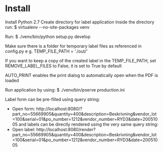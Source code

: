 Install
=======
Install Python 2.7
Create directory for label application
Inside the directory run:
$ virtualenv --no-site-packages venv

Run:
$ ./venv/bin/python setup.py develop

Make sure there is a folder for temporary label files as referenced in config.py
e g. TEMP_FILE_PATH = './out/'

If you want to keep a copy of the created label in the TEMP_FILE_PATH,
set REMOVE_LABEL_FILES to False, it is set to True by default

AUTO_PRINT enables the print dialog to automatically open when the PDF is loaded

Run application by using:
$ ./venv/bin/pserve production.ini

Label form can be pre-filled using query string:
- Open form: http://localhost:8080/?part_no=55669905&quantity=400&description=Beskrivning&vendor_lot=100&serial=01&po_number=1212&vendor_number=RYD3&date=20051005
and labels can be directly rendered using the very same query string:
- Open label: http://localhost:8080/render?part_no=55669905&quantity=400&description=Beskrivning&vendor_lot=100&serial=01&po_number=1212&vendor_number=RYD3&date=20051005


